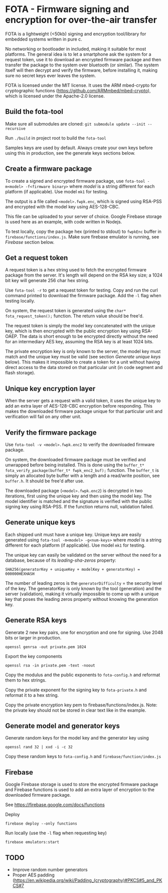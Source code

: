# FOTA - Firmware signing and encryption for over-the-air transfer

FOTA is a lightweight (<50kb) signing and encryption tool/library for embedded systems written in pure c. 

No networking or bootloader in included, making it suitable for most platforms. The general idea is to let a smartphone ask the system for a request token, use it to download an encrypted firmware package and then transfer the package to the system over bluetooth (or similar). The system itself will then decrypt and verify the firmware, before installing it, making sure no secret keys ever leaves the system.

FOTA is licensed under the MIT license. It uses the ARM mbed-crypto for cryptographic functions (https://github.com/ARMmbed/mbed-crypto), which is licensed under the Apache-2.0 license.


## Build the fota-tool

Make sure all submodules are cloned: `git submodule update --init --recursive`

Run `./build` in project root to build the `fota-tool`

Samples keys are used by default. Always create your own keys before using this in production, see the generate keys sections below.


## Create a firmware package

To create a signed and encrypted firmware package, use `fota-tool -m<model> -f<firmware binary>` where _model_ is a string different for each platform (if applicable). Use model `mk1` for testing.

The output is a file called `<model>.fwpk.enc`, which is signed using RSA-PSS and encrypted with the model key using AES-128-CBC.

This file can be uploaded to your server of choice. Google Firebase storage is used here as an example, with code written in Nodejs.

To test locally, copy the package hex (printed to stdout) to `fwpkEnc` buffer in `firebase/functions/index.js`. Make sure firebase emulator is running, see _Firebase_ section below.


## Get a request token

A request token is a hex string used to fetch the encrypted firmware package from the server. It's length will depend on the RSA key size; a 1024 bit key will generate 256 char hex string.

Use `fota-tool -r` to get a request token for testing. Copy and run the curl command printed to download the firmware package. Add the `-l` flag when testing locally.

On system, the request token is generated using the `char* fota_request_token();` function. The return value should be free'd. 

The request token is simply the model key concatenated with the unique key, which is then encrypted with the public encryption key using RSA-OAEP. The data is short enough to be encrypted directly without the need for an intermediary AES key, assuming the RSA key is at least 1024 bits.

The private encryption key is only known to the server, the model key must match and the unique key must be valid (see section _Generate unique keys_ below). This makes it impossible to create a token for a unit without having direct access to the data stored on that particular unit (in code segment and flash storage).


## Unique key encryption layer

When the server gets a request with a valid token, it uses the unique key to add an extra layer of AES-128-CBC encryption before responding. This makes the downloaded firmware package unique for that particular unit and verification will fail on any other unit.


## Verify the firmware package

Use `fota-tool -v <model>.fwpk.enc2` to verify the downloaded firmware package.

On system, the downloaded firmware package must be verified and unwrapped before being installed. This is done using the `buffer_t* fota_verify_package(buffer_t* fwpk_enc2_buf);` function. The `buffer_t` is simply an allocated byte buffer with a length and a read/write position, see `buffer.h`. It should be free'd after use.

The downloaded package (`<model>.fwpk.enc2`) is decrypted in two iterations, first using the unique key and then using the model key. The model identifier is matched and the signature is verified with the public signing key using RSA-PSS. If the function returns null, validation failed.


## Generate unique keys

Each shipped unit must have a unique key. Unique keys are easily generated using `fota-tool -m<model> -g<num-keys>` where _model_ is a string different for each platform (if applicable). Use model `mk1` for testing. 

The unique key can easily be validated on the server without the need for a database, because of its _leading-sha-zeros_ property:

`SHA256(generatorKey + uniqueKey + modelKey + generatorKey) = 000000HEXHASH`

The number of leading zeros is the `generatorDifficulty` = the security level of the key. The generatorKey is only known by the tool (generation) and the server (validation), making it virtually impossible to come up with a unique key that poses the leading zeros property without knowing the generation key.


## Generate RSA keys

Generate 2 new key pairs, one for encryption and one for signing. Use 2048 bits or larger in production.

`openssl genrsa -out private.pem 1024`

Export the key components

`openssl rsa -in private.pem -text -noout`

Copy the modulus and the public exponents to `fota-config.h` and reformat them to hex strings.

Copy the private exponent for the signing key to `fota-private.h` and reformat it to a hex string.

Copy the private encryption key pem to firebase/functions/index.js. Note: the private key should not be stored in clear text like in the example.


## Generate model and generator keys

Generate random keys for the model key and the generator key using

`openssl rand 32 | xxd -i -c 32`

Copy these random keys to `fota-config.h` and `firebase/function/index.js`


## Firebase

Google Firebase storage is used to store the encrypted firmware package and Firebase functions is used to add an extra layer of encryption to the downloaded firmware package.

See https://firebase.google.com/docs/functions

Deploy

`firebase deploy --only functions`

Run locally (use the `-l` flag when requesting key)

`firebase emulators:start`


## TODO

- Improve random number generators
- Proper AES padding (https://en.wikipedia.org/wiki/Padding_(cryptography)#PKCS#5_and_PKCS#7
